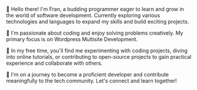 👋 Hello there! I'm Fran, a budding programmer eager to learn and grow in the world of software development. Currently exploring various technologies and languages to expand my skills and build exciting projects.

🌱 I'm passionate about coding and enjoy solving problems creatively. My primary focus is on Wordpress Multisite Development.

💼 In my free time, you'll find me experimenting with coding projects, diving into online tutorials, or contributing to open-source projects to gain practical experience and collaborate with others.

🚀 I'm on a journey to become a proficient developer and contribute meaningfully to the tech community. Let's connect and learn together!

